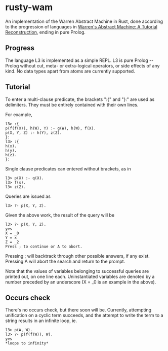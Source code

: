 # rusty-wam

An implementation of the Warren Abstract Machine in Rust, done
according to the progression of languages in [Warren's Abstract
Machine: A Tutorial
Reconstruction](http://wambook.sourceforge.net/wambook.pdf), ending in
pure Prolog.

## Progress

The language L3 is implemented as a simple REPL. L3 is pure Prolog --
Prolog without cut, meta- or extra-logical operators, or side effects
of any kind. No data types apart from atoms are currently supported.

## Tutorial
To enter a multi-clause predicate, the brackets ":{" and "}:" are used
as delimiters. They must be entirely contained with their own lines.

For example,
```
l3> :{
p(f(f(X)), h(W), Y) :- g(W), h(W), f(X).
p(X, Y, Z) :- h(Y), z(Z).
}:
l3> :{
h(x).
h(y).
h(z).
}:
```

Single clause predicates can entered without brackets, as in
```
l3> p(X) :- q(X).
l3> f(s).
l3> z(Z).
```

Queries are issued as
```
l3> ?- p(X, Y, Z).
```

Given the above work, the result of the query will be
```
l3> ?- p(X, Y, Z).
yes
X = _0
Y = x
Z = _2
Press ; to continue or A to abort.
```

Pressing ; will backtrack through other possible answers, if any exist.
Pressing A will abort the search and return to the prompt.

Note that the values of variables belonging to successful queries are
printed out, on one line each. Uninstantiated variables are denoted by
a number preceded by an underscore (X = _0 is an example in the
above).

## Occurs check

There's no occurs check, but there soon will be. Currently, attempting
unification on a cyclic term succeeds, and the attempt to write the
term to a string results in an infinite loop, ie.

```
l3> p(W, W).
l3> ?- p(f(f(W)), W).
yes
*loops to infinity*
```